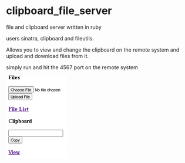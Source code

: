 # clipboard_file_server
 file and clipboard server written in ruby

users sinatra, clipboard and fileutils.

Allows you to view and change the clipboard on the remote system
and upload and download files from it.

simply run and hit the 4567 port on the remote system

![Screenshot](/screenshot.PNG)